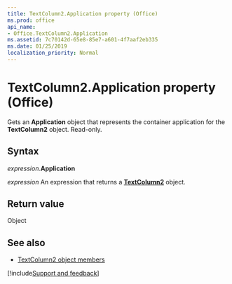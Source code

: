 ```yaml
---
title: TextColumn2.Application property (Office)
ms.prod: office
api_name:
- Office.TextColumn2.Application
ms.assetid: 7c70142d-65e8-85e7-a601-4f7aaf2eb335
ms.date: 01/25/2019
localization_priority: Normal
---
```



# TextColumn2.Application property (Office)

Gets an **Application** object that represents the container application for the **TextColumn2** object. Read-only.


## Syntax

_expression_.**Application**

_expression_ An expression that returns a **[TextColumn2](Office.TextColumn2.md)** object.


## Return value

Object


## See also

- [TextColumn2 object members](overview/Library-Reference/textcolumn2-members-office.md)



[!include[Support and feedback](~/includes/feedback-boilerplate.md)]